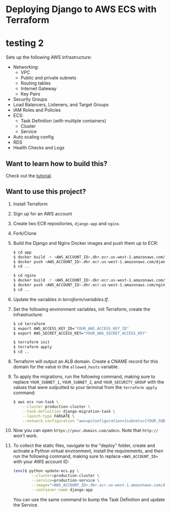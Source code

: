 # Deploying Django to AWS ECS with Terraform
# testing 2
Sets up the following AWS infrastructure:

- Networking:
    - VPC
    - Public and private subnets
    - Routing tables
    - Internet Gateway
    - Key Pairs
- Security Groups
- Load Balancers, Listeners, and Target Groups
- IAM Roles and Policies
- ECS:
    - Task Definition (with multiple containers)
    - Cluster
    - Service
- Auto scaling config
- RDS
- Health Checks and Logs

## Want to learn how to build this?

Check out the [tutorial](https://testdriven.io/blog/deploying-django-to-ecs-with-terraform/).

## Want to use this project?

1. Install Terraform

1. Sign up for an AWS account

1. Create two ECR repositories, `django-app` and `nginx`.

1. Fork/Clone

1. Build the Django and Nginx Docker images and push them up to ECR:

    ```sh
    $ cd app
    $ docker build -t <AWS_ACCOUNT_ID>.dkr.ecr.us-west-1.amazonaws.com/django-app:latest .
    $ docker push <AWS_ACCOUNT_ID>.dkr.ecr.us-west-1.amazonaws.com/django-app:latest
    $ cd ..

    $ cd nginx
    $ docker build -t <AWS_ACCOUNT_ID>.dkr.ecr.us-west-1.amazonaws.com/nginx:latest .
    $ docker push <AWS_ACCOUNT_ID>.dkr.ecr.us-west-1.amazonaws.com/nginx:latest
    $ cd ..
    ```

1. Update the variables in *terraform/variables.tf*.

1. Set the following environment variables, init Terraform, create the infrastructure:

    ```sh
    $ cd terraform
    $ export AWS_ACCESS_KEY_ID="YOUR_AWS_ACCESS_KEY_ID"
    $ export AWS_SECRET_ACCESS_KEY="YOUR_AWS_SECRET_ACCESS_KEY"

    $ terraform init
    $ terraform apply
    $ cd ..
    ```

1. Terraform will output an ALB domain. Create a CNAME record for this domain
   for the value in the `allowed_hosts` variable.

1. To apply the migrations, run the following command, making sure to replace `YOUR_SUBNET_1`, `YOUR_SUBNET_2`, and `YOUR_SECURITY_GROUP` with the values that were outputted to your terminal from the `terraform apply` command:

    ```sh
    $ aws ecs run-task \
        --cluster production-cluster \
        --task-definition django-migration-task \
        --launch-type FARGATE \
        --network-configuration "awsvpcConfiguration={subnets=[YOUR_SUBNET_1, YOUR_SUBNET_2],securityGroups=[YOUR_SECURITY_GROUP],assignPublicIp=ENABLED}"
    ```

1. Now you can open `https://your.domain.com/admin`. Note that `http://` won't work.

1. To collect the static files, navigate to the "deploy" folder, create and activate a Python virtual environment, install the requirements, and then run the following command, making sure to replace `<AWS_ACCOUNT_ID>` with your AWS account ID:

    ```sh
    (env)$ python update-ecs.py \
            --cluster=production-cluster \
            --service=production-service \
            --image="<AWS_ACCOUNT_ID>.dkr.ecr.us-west-1.amazonaws.com/django-app:latest" \
            --container-name django-app
    ```

    You can use the same command to bump the Task Definition and update the Service.
